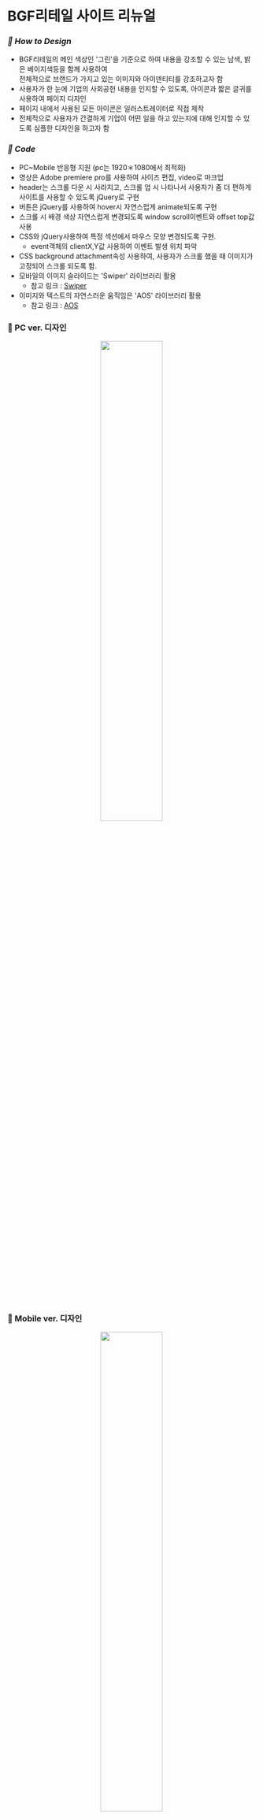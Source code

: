 # BGF리테일 사이트 리뉴얼   

### *💛 How to Design*
- BGF리테일의 메인 색상인 '그린'을 기준으로 하여 내용을 강조할 수 있는 남색, 밝은 베이지색등을 함께 사용하여     
  전체적으로 브랜드가 가지고 있는 이미지와 아이덴티티를 강조하고자 함
- 사용자가 한 눈에 기업의 사회공헌 내용을 인지할 수 있도록, 아이콘과 짧은 글귀를 사용하여 페이지 디자인
- 페이지 내에서 사용된 모든 아이콘은 일러스트레이터로 직접 제작
- 전체적으로 사용자가 간결하게 기업이 어떤 일을 하고 있는지에 대해 인지할 수 있도록 심플한 디자인을 하고자 함   

  
### *💛 Code*
- PC~Mobile 반응형 지원 (pc는 1920＊1080에서 최적화)
- 영상은 Adobe premiere pro를 사용하여 사이즈 편집, video로 마크업
- header는 스크롤 다운 시 사라지고, 스크롤 업 시 나타나서 사용자가 좀 더 편하게 사이트를 사용할 수 있도록 jQuery로 구현
- 버튼은 jQuery를 사용하여 hover시 자연스럽게 animate되도록 구현
- 스크롤 시 배경 색상 자연스럽게 변경되도록 window scroll이벤트와 offset top값 사용
- CSS와 jQuery사용하여 특정 섹션에서 마우스 모양 변경되도록 구현.
  - event객체의 clientX,Y값 사용하여 이벤트 발생 위치 파악
- CSS background attachment속성 사용하여, 사용자가 스크롤 했을 때 이미지가 고정되어 스크롤 되도록 함.
- 모바일의 이미지 슬라이드는 'Swiper' 라이브러리 활용
  - 참고 링크 : [Swiper](https://swiperjs.com/)
- 이미지와 텍스트의 자연스러운 움직임은 'AOS' 라이브러리 활용
  - 참고 링크 : [AOS](https://michalsnik.github.io/aos/)


### 💛 PC ver. 디자인
<p align="center"><img src="https://user-images.githubusercontent.com/75009488/111439754-07505680-8749-11eb-89e0-0645b4eb190b.jpg" width="50%" height="50%"/></p>          
        
        
### 💛 Mobile ver. 디자인
<p align="center"><img src="https://user-images.githubusercontent.com/75009488/111439764-0a4b4700-8749-11eb-9009-c7045f011217.jpg" width="50%" height="50%"/></p>
